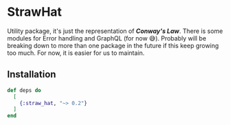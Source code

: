 # StrawHat

Utility package, it's just the representation of ***Conway's Law***. There
is some modules for Error handling and GraphQL (for now 😅). Probably will be
breaking down to more than one package in the future if this keep growing too
much. For now, it is easier for us to maintain.

## Installation

```elixir
def deps do
  [
    {:straw_hat, "~> 0.2"}
  ]
end
```
